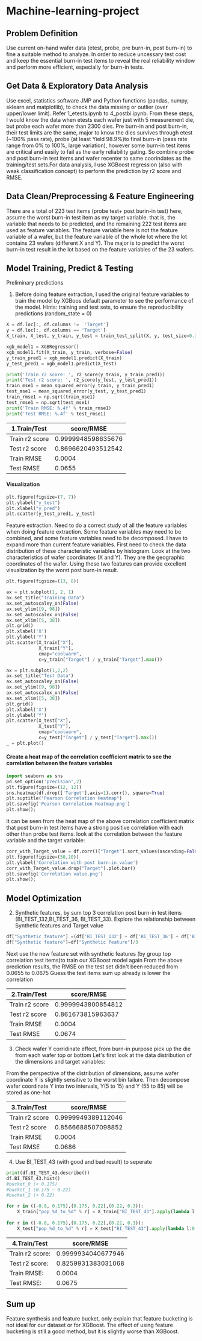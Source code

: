 # Machine-learning-project

## Problem Definition
Use current on-hand wafer data (etest, probe, pre burn-in, post burn-in) to fine a suitable method to analyze. In order to reduce uncessary test cost and keep the essential burn-in test items to reveal the real reliability window and perform more efficient, especially for burn-in tests.

## Get Data & Exploratory Data Analysis
Use excel, statistics software JMP and Python functions (pandas, numpy, sklearn and matplotlib), to check the data missing or outlier (over upper/lower limit). Refer 1_etests.ipynb to 4_postbi.ipynb. From these steps, I would know the data when etests each wafer just with 5 measurement die, but probe each wafer more than 2300 dies. Pre burn-in and post burn-in, their test limits are the same, major to know the dies survives through etest (~100% pass rate), probe (at least Yield 98.9%)to final burn-in (pass rate range from 0% to 100%, large variation), however some burn-in test items are critical and easily to fail as the early reliability gating. 
So combine probe and post burn-in test items and wafer recenter to same coorindates as the training/test sets.For data analysis, I use XGBoost regression (also with weak classification concept) to perform the prediction by r2 score and RMSE. 

## Data Clean/Preprocessing & Feature Engineering
There are a total of 223 test items (probe test+ post burin-in test) here, assume the worst burn-in test item as my target variable.
that is, the variable that needs to be predicted, and the remaining 222 test items are used as feature variables. The feature variable here is not the feature variable of a wafer, but the feature variable of the whole lot where the lot contains 23 wafers (different X and Y). The major is to predict the worst burn-in test result in the lot based on the feature variables of the 23 wafers.

## Model Training, Predict & Testing
Preliminary predictions
1. Before doing feature extraction, I used the original feature variables to train the model by XGBoos default parameter to see the performance of the model. Hints: training and test sets, to ensure the reproducibility predictions (random_state = 0) 

```python
X = df.loc[:, df.columns !=  'Target'] 
y = df.loc[:, df.columns == 'Target']
X_train, X_test, y_train, y_test = train_test_split(X, y, test_size=0.3, random_state=0)
```

```python
xgb_model1 = XGBRegressor()
xgb_model1.fit(X_train, y_train, verbose=False)
y_train_pred1 = xgb_model1.predict(X_train)
y_test_pred1 = xgb_model1.predict(X_test)

print('Train r2 score: ', r2_score(y_train, y_train_pred1))
print('Test r2 score: ', r2_score(y_test, y_test_pred1))
train_mse1 = mean_squared_error(y_train, y_train_pred1)
test_mse1 = mean_squared_error(y_test, y_test_pred1)
train_rmse1 = np.sqrt(train_mse1)
test_rmse1 = np.sqrt(test_mse1)
print('Train RMSE: %.4f' % train_rmse1)
print('Test RMSE: %.4f' % test_rmse1)
```

1.Train/Test | score/RMSE
--- | ---
Train r2 score | 0.9999948598635676
Test r2 score | 0.8696620493512542
Train RMSE | 0.0004            
Test RMSE | 0.0655 

#### Visualization
```python
plt.figure(figsize=(7, 7))
plt.ylabel("y_test")
plt.xlabel("y_pred")
plt.scatter(y_test_pred1, y_test)
```

Feature extraction. Need to do a correct study of all the feature variables when doing feature extraction. Some feature variables may need to be combined, and some feature variables need to be decomposed. I have to expand more than current feature variables. First need to check the data distribution of these characteristic variables by histogram. Look at the two characteristics of wafer coordinates (X and Y). They are the geographic coordinates of the wafer. Using these two features can provide excellent visualization by the worst post burn-in result.

```python
plt.figure(figsize=(13, 8))

ax = plt.subplot(1, 2, 1)
ax.set_title("Training Data")
ax.set_autoscaley_on(False)
ax.set_ylim([9, 98])
ax.set_autoscalex_on(False)
ax.set_xlim([5, 38])
plt.grid()
plt.xlabel('X')
plt.ylabel('Y')
plt.scatter(X_train["X"],
            X_train["Y"],
            cmap="coolwarm",
            c=y_train["Target"] / y_train["Target"].max())

ax = plt.subplot(1,2,2)
ax.set_title("Test Data")
ax.set_autoscaley_on(False)
ax.set_ylim([9, 98])
ax.set_autoscalex_on(False)
ax.set_xlim([5, 38])
plt.grid()
plt.xlabel('X')
plt.ylabel('Y')
plt.scatter(X_test["X"],
            X_test["Y"],
            cmap="coolwarm",
            c=y_test["Target"] / y_test["Target"].max())
_ = plt.plot()
```

#### Create a heat map of the correlation coefficient matrix to see the correlation between the feature variables
```python
import seaborn as sns
pd.set_option('precision',2)
plt.figure(figsize=(12, 12))
sns.heatmap(df.drop(['Target'],axis=1).corr(), square=True)
plt.suptitle("Pearson Correlation Heatmap")
plt.savefig('Pearson Correlation Heatmap.png')
plt.show();
```

It can be seen from the heat map of the above correlation coefficient matrix that post burn-in test items have a strong positive correlation with each other than probe test items. look at the correlation between the feature variable and the target variable:

```python
corr_with_Target_value = df.corr()["Target"].sort_values(ascending=False)
plt.figure(figsize=(50,10))
plt.ylabel('Correlation with post burn-in_value')
corr_with_Target_value.drop("Target").plot.bar()
plt.savefig('Correlation value.png')
plt.show(); 
```

## Model Optimization

2. Synthetic features, by sum top 3 correlation post burn-in test items (BI_TEST_132,BI_TEST_36, BI_TEST_33). Explore the relationship between Synthetic features and Target value

```python
df["Synthetic feature"] =(df['BI_TEST_132'] + df['BI_TEST_36'] + df['BI_TEST_133'])
df["Synthetic feature"]=df["Synthetic feature"]/3
```
Next use the new feature set with synthetic features (by group top correlation test items)to train our XGBoost model again
From the above prediction results, the RMSE on the test set didn't been reduced from 0.0655 to 0.0675
Guess the test items sum up already is lower the correlation

2.Train/Test | score/RMSE
--- | ---
Train r2 score | 0.9999943800854812
Test r2 score | 0.861673815963637
Train RMSE | 0.0004            
Test RMSE | 0.0674 

3. Check wafer Y corridinate effect, from burn-in purpose pick up the die from each wafer top or bottom
Let's first look at the data distribution of the dimensions and target variables:

From the perspective of the distribution of dimensions, assume wafer coordinate Y is slightly sensitive to the worst bin failure. 
Then decompose wafer coordinate Y into two intervals, Y(5 to 15) and Y (55 to 85) will be stored as one-hot

3.Train/Test | score/RMSE
--- | ---
Train r2 score | 0.9999949389112046
Test r2 score | 0.8566688507098852
Train RMSE | 0.0004            
Test RMSE | 0.0686 

4. Use BI_TEST_43 (with good and bad result) to seperate

```python
print(df.BI_TEST_43.describe())
df.BI_TEST_43.hist()
#bucket_0 (< 0.175)
#bucket_1 (0.175 ~ 0.22)
#bucket_2 (> 0.22)
```
```python
for r in ((-0.8, 0.175),(0.175, 0.22),(0.22, 0.3)):
    X_train["pop_%d_to_%d" % r] = X_train["BI_TEST_43"].apply(lambda l:0.01 if l>=r[0] and l<r[1] else 0.0)
    
for r in ((-0.8, 0.175),(0.175, 0.22),(0.22, 0.3)):
    X_test["pop_%d_to_%d" % r] = X_test["BI_TEST_43"].apply(lambda l:0.1 if l>=r[0] and l<r[1] else 0.0)
```

4.Train/Test | score/RMSE
--- | ---
Train r2 score: | 0.9999934040677946
Test r2 score:  | 0.8259931383031068
Train RMSE: | 0.0004            
Test RMSE: | 0.0675 

## Sum up
Feature synthesis and feature bucket, only explain that feature bucketing is not ideal for our dataset or for XGBoost. The effect of using feature bucketing is still a good method, but it is slightly worse than XGBoost.
